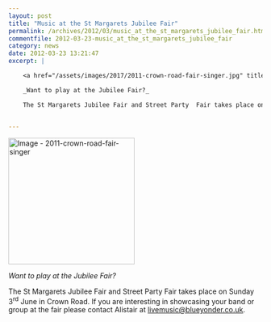 ```yaml
---
layout: post
title: "Music at the St Margarets Jubilee Fair"
permalink: /archives/2012/03/music_at_the_st_margarets_jubilee_fair.html
commentfile: 2012-03-23-music_at_the_st_margarets_jubilee_fair
category: news
date: 2012-03-23 13:21:47
excerpt: |

    <a href="/assets/images/2017/2011-crown-road-fair-singer.jpg" title="Click for a larger image"><img src="/assets/images/2017/2011-crown-road-fair-singer-thumb.jpg" width="150" alt="Image - 2011-crown-road-fair-singer"  class="photo right"/></a>

    _Want to play at the Jubilee Fair?_

    The St Margarets Jubilee Fair and Street Party  Fair takes place on Sunday 3<sup>rd</sup> June in Crown Road. If you are interesting in showcasing your band or group at the fair please contact Alistair at <a href="mailto:livemusic@blueyonder.co.uk">livemusic@blueyonder.co.uk</a>


---
```


<a href="/assets/images/2017/2011-crown-road-fair-singer.jpg" title="Click for a larger image"><img src="/assets/images/2017/2011-crown-road-fair-singer-thumb.jpg" width="250" alt="Image - 2011-crown-road-fair-singer"  class="photo right"/></a>

*Want to play at the Jubilee Fair?*

The St Margarets Jubilee Fair and Street Party Fair takes place on Sunday 3<sup>rd</sup> June in Crown Road. If you are interesting in showcasing your band or group at the fair please contact Alistair at <livemusic@blueyonder.co.uk>.
